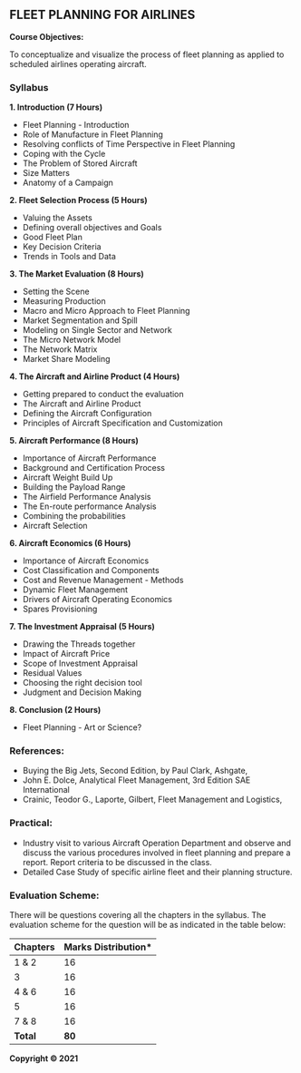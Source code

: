 ## FLEET PLANNING FOR AIRLINES

**Course Objectives:**

To conceptualize and visualize the process of fleet planning as applied to scheduled airlines operating aircraft.

### **Syllabus**

**1. Introduction (7 Hours)**

* Fleet Planning - Introduction
* Role of Manufacture in Fleet Planning
* Resolving conflicts of Time Perspective in Fleet Planning
* Coping with the Cycle
* The Problem of Stored Aircraft
* Size Matters
* Anatomy of a Campaign

**2. Fleet Selection Process (5 Hours)**

* Valuing the Assets
* Defining overall objectives and Goals
* Good Fleet Plan
* Key Decision Criteria
* Trends in Tools and Data

**3. The Market Evaluation (8 Hours)**

* Setting the Scene
* Measuring Production
* Macro and Micro Approach to Fleet Planning
* Market Segmentation and Spill
* Modeling on Single Sector and Network
* The Micro Network Model
* The Network Matrix
* Market Share Modeling

**4. The Aircraft and Airline Product (4 Hours)**

* Getting prepared to conduct the evaluation
* The Aircraft and Airline Product
* Defining the Aircraft Configuration
* Principles of Aircraft Specification and Customization

**5. Aircraft Performance (8 Hours)**

* Importance of Aircraft Performance
* Background and Certification Process
* Aircraft Weight Build Up
* Building the Payload Range
* The Airfield Performance Analysis
* The En-route performance Analysis
* Combining the probabilities
* Aircraft Selection

**6. Aircraft Economics (6 Hours)**

* Importance of Aircraft Economics
* Cost Classification and Components
* Cost and Revenue Management - Methods
* Dynamic Fleet Management
* Drivers of Aircraft Operating Economics
* Spares Provisioning

**7. The Investment Appraisal (5 Hours)**

* Drawing the Threads together
* Impact of Aircraft Price
* Scope of Investment Appraisal
* Residual Values
* Choosing the right decision tool
* Judgment and Decision Making

**8. Conclusion (2 Hours)**

* Fleet Planning - Art or Science?

### **References:**

* Buying the Big Jets, Second Edition, by Paul Clark, Ashgate,
* John E. Dolce, Analytical Fleet Management, 3rd Edition SAE International
* Crainic, Teodor G., Laporte, Gilbert, Fleet Management and Logistics,

### **Practical:**

* Industry visit to various Aircraft Operation Department and observe and discuss the various procedures involved in fleet planning and prepare a report. Report criteria to be discussed in the class.
* Detailed Case Study of specific airline fleet and their planning structure.

### **Evaluation Scheme:**

There will be questions covering all the chapters in the syllabus. The evaluation scheme for the question will be as indicated in the table below:

| Chapters | Marks Distribution* |
|---|---|
| 1 & 2 | 16 |
| 3 | 16 |
| 4 & 6 | 16 |
| 5 | 16 |
| 7 & 8 | 16 |
| **Total** | **80** |

**Copyright &copy; 2021**

